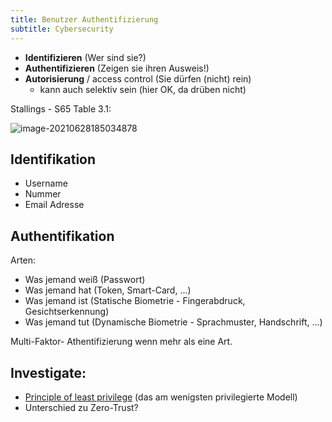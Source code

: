 ```yaml
---
title: Benutzer Authentifizierung
subtitle: Cybersecurity
---
```


- **Identifizieren** (Wer sind sie?)
- **Authentifizieren** (Zeigen sie ihren Ausweis!)
- **Autorisierung** / access control (Sie dürfen (nicht) rein)
  - kann auch selektiv sein (hier OK, da drüben nicht)

Stallings - S65 Table 3.1:

![image-20210628185034878](fig/image-20210628185034878.png)



## Identifikation

- Username
- Nummer
- Email Adresse



## Authentifikation

Arten:

- Was jemand weiß (Passwort)
- Was jemand hat (Token, Smart-Card, ...)
- Was jemand ist (Statische Biometrie - Fingerabdruck, Gesichtserkennung)
- Was jemand tut (Dynamische Biometrie - Sprachmuster, Handschrift, ...)

Multi-Faktor- Athentifizierung wenn mehr als eine Art.



## Investigate:

- [Principle of least privilege](https://en.wikipedia.org/wiki/Principle_of_least_privilege) (das am wenigsten privilegierte Modell)
- Unterschied zu Zero-Trust?